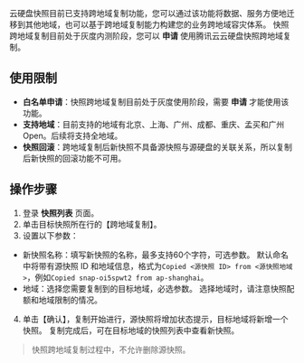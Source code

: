 云硬盘快照目前已支持跨地域复制功能，您可以通过该功能将数据、服务方便地迁移到其他地域，也可以基于跨地域复制能力构建您的业务跨地域容灾体系。
快照跨地域复制目前处于灰度内测阶段，您可以 **申请** 使用腾讯云云硬盘快照跨地域复制。

## 使用限制
- **白名单申请**：快照跨地域复制目前处于灰度使用阶段，需要 **申请** 才能使用该功能。
- **支持地域**：目前支持的地域有北京、上海、广州、成都、重庆、孟买和广州 Open。后续将支持全地域。
- **快照回滚**：跨地域复制后新快照不具备源快照与源硬盘的关联关系，所以复制后新快照的回滚功能不可用。

## 操作步骤
1. 登录 **快照列表** 页面。
2. 单击目标快照所在行的【跨地域复制】。
3. 设置以下参数：
  - 新快照名称：填写新快照的名称，最多支持60个字符，可选参数。
    默认命名中将带有源快照 ID 和地域信息，格式为`Copied <源快照 ID> from <源快照地域>`，例如`Copied snap-oi5spwt2 from ap-shanghai`。
  - 地域：选择您需要复制到的目标地域，必选参数。
    选择地域时，请注意快照配额和地域限制的情况。

4. 单击【确认】，复制开始进行，源快照将增加状态提示，目标地域将新增一个快照。 复制完成后，可在目标地域的快照列表中查看新快照。
>快照跨地域复制过程中，不允许删除源快照。
